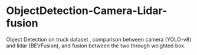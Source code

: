 # ObjectDetection-Camera-Lidar-fusion
Object Detection on truck dataset , comparison between camera (YOLO-v8) and lidar (BEVFusion), and fusion between the two through weighted box.
